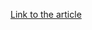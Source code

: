 [Link to the article](https://www.cisa.gov/news-events/alerts/2025/07/28/cisa-adds-three-known-exploited-vulnerabilities-catalog)
